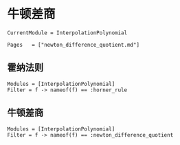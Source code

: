 # 牛顿差商

```@meta
CurrentModule = InterpolationPolynomial
```

```@index
Pages   = ["newton_difference_quotient.md"]
```

## 霍纳法则
```@autodocs
Modules = [InterpolationPolynomial]
Filter = f -> nameof(f) == :horner_rule
```

## 牛顿差商
```@autodocs
Modules = [InterpolationPolynomial]
Filter = f -> nameof(f) == :newton_difference_quotient
```

